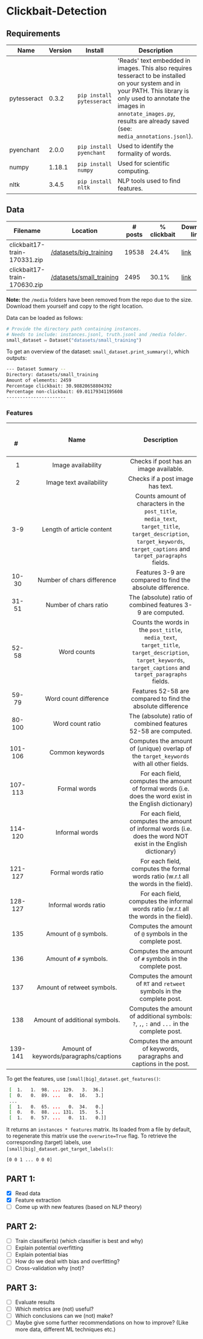 # Clickbait-Detection

## Requirements
| Name        | Version | Install                   | Description                      |
|-------------|---------|---------------------------|----------------------------------|
| pytesseract | 0.3.2   | `pip install pytesseract` | 'Reads' text embedded in images. This also requires tesseract to be installed on your system and in your PATH. This library is only used to annotate the images in `annotate_images.py`, results are already saved (see: `media_annotations.jsonl`).|
| pyenchant | 2.0.0  | `pip install pyenchant`| Used to identify the formality of words. |
| numpy | 1.18.1 | `pip install numpy` | Used for scientific computing.|
| nltk | 3.4.5 | `pip install nltk` | NLP tools used to find features. |

## Data

| Filename | Location | # posts |  % clickbait | Download link |
|----------|----------|---------------|----|----|
|  clickbait17-train-170331.zip        |  [/datasets/big_training](/datasets/big_training)        |      19538         | 24.4% | [link](http://www.uni-weimar.de/medien/webis/corpora/corpus-webis-clickbait-17/clickbait17-train-170331.zip)|
|   clickbait17-train-170630.zip       |   [/datasets/small_training](/datasets/small_training)       |       2495        | 30.1% | [link](http://www.uni-weimar.de/medien/webis/corpora/corpus-webis-clickbait-17/clickbait17-train-170630.zip)|


**Note:** the `/media` folders have been removed from the repo due to the size. Download them yourself and copy to the right location.

Data can be loaded as follows:
```python
# Provide the directory path containing instances.
# Needs to include: instances.jsonl, truth.jsonl and /media folder.
small_dataset = Dataset("datasets/small_training")
```
To get an overview of the dataset: `small_dataset.print_summary()`, which outputs:
```bash
--- Dataset Summary --
Directory: datasets/small_training
Amount of elements: 2459
Percentage clickbait: 30.98820658804392
Percentage non-clickbait: 69.01179341195608
----------------------
```

### Features
| &nbsp; &nbsp; &nbsp; &nbsp; &nbsp; &nbsp; &nbsp; &nbsp; &nbsp; &nbsp; &nbsp; #  &nbsp; &nbsp; &nbsp; &nbsp; &nbsp; &nbsp; &nbsp;    | Name          | Description                            |
|:-------:|:---------------:|:---------------------------------:|
| 1 | Image availability | Checks if post has an image available. |
| 2 | Image text availability | Checks if a post image has text.   |
| 3-9 | Length of article content | Counts amount of characters in the `post_title`, `media_text`, `target_title`, `target_description`, `target_keywords`, `target_captions` and `target_paragraphs` fields.| 
| 10-30 | Number of chars difference | Features 3-9 are compared to find the absolute difference. |
| 31-51 | Number of chars ratio | The (absolute) ratio of combined features 3-9 are computed. |
| 52-58 | Word counts | Counts the words in the `post_title`, `media_text`, `target_title`, `target_description`, `target_keywords`, `target_captions` and `target_paragraphs` fields. |
| 59-79 | Word count difference | Features 52-58 are compared to find the absolute difference 
| 80-100 | Word count ratio | The (absolute) ratio of combined features 52-58 are computed. |
| 101-106 | Common keywords | Computes the amount of (unique) overlap of the `target_keywords` with all other fields. |
| 107-113 | Formal words | For each field, computes the amount of formal words (i.e. does the word exist in the English dictionary) |
| 114-120| Informal words | For each field, computes the amount of informal words (i.e. does the word NOT exist in the English dictionary) |
| 121-127| Formal words ratio | For each field, computes the formal words ratio (w.r.t all the words in the field). |
| 128-127| Informal words ratio | For each field, computes the informal words ratio (w.r.t all the words in the field). |
| 135 | Amount of `@` symbols. | Computes the amount of `@` symbols in the complete post. |
| 136 | Amount of `#` symbols. | Computes the amount of `#` symbols in the complete post. | 
| 137 | Amount of retweet symbols. | Computes the amount of `RT` and `retweet` symbols in the complete post. | 
| 138 | Amount of additional symbols. | Computes the amount of additional symbols: `?`, `,`, `:` and `...` in the complete post. |
| 139-141 | Amount of keywords/paragraphs/captions | Computes the amount of keywords, paragraphs and captions in the post. |

To get the features, use `[small|big]_dataset.get_features()`:
```bash
 [  1.   1.  98. ... 129.   3.  36.]
 [  0.   0.  89. ...   0.  16.   3.]
 ...
 [  1.   0.  65. ...   0.  34.   0.]
 [  0.   0.  88. ... 131.  15.   5.]
 [  1.   0.  57. ...   0.  11.   0.]]
```
It returns an `instances * features` matrix. Its loaded from a file by default, to regenerate this matrix use the `overwrite=True` flag.
To retrieve the corresponding (target) labels, use `[small|big]_dataset.get_target_labels()`:
```bash
[0 0 1 ... 0 0 0]
```

## PART 1:
- [x] Read data
- [x] Feature extraction
- [ ] Come up with new features (based on NLP theory)

## PART 2:
- [ ] Train classifier(s) (which classifier is best and why)
- [ ] Explain potential overfitting
- [ ] Explain potential bias
- [ ] How do we deal with bias and overfitting?
- [ ] Cross-validation why (not)?
## PART 3:
- [ ] Evaluate results
- [ ] Which metrics are (not) useful?
- [ ] Which conclusions can we (not) make?
- [ ] Maybe give some further recommendations on how to improve? (Like more data, different ML techniques etc.)
